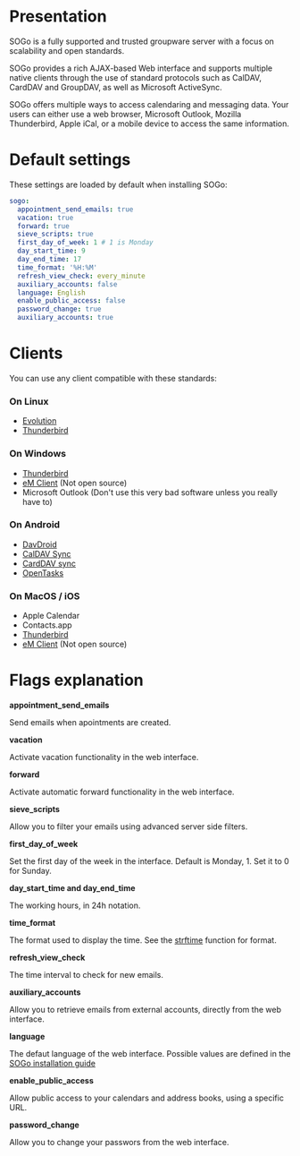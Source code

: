 # Presentation

SOGo is a fully supported and trusted groupware server with a focus on
scalability and open standards.

SOGo provides a rich AJAX-based Web interface and supports multiple
native clients through the use of standard protocols such as CalDAV,
CardDAV and GroupDAV, as well as Microsoft ActiveSync.

SOGo offers multiple ways to access calendaring and messaging
data. Your users can either use a web browser, Microsoft Outlook,
Mozilla Thunderbird, Apple iCal, or a mobile device to access the same
information.

# Default settings

These settings are loaded by default when installing SOGo:

```yaml
sogo:
  appointment_send_emails: true
  vacation: true
  forward: true
  sieve_scripts: true
  first_day_of_week: 1 # 1 is Monday
  day_start_time: 9
  day_end_time: 17
  time_format: '%H:%M'
  refresh_view_check: every_minute
  auxiliary_accounts: false
  language: English
  enable_public_access: false
  password_change: true
  auxiliary_accounts: true
```

# Clients

You can use any client compatible with these standards:

### On Linux

- [Evolution](https://wiki.gnome.org/Apps/Evolution/)
- [Thunderbird](https://www.thunderbird.net/)

### On Windows

- [Thunderbird](https://www.thunderbird.net/)
- [eM Client](https://www.emclient.com/) (Not open source)
- Microsoft Outlook (Don't use this very bad software unless you really have to)

### On Android

- [DavDroid](https://www.davdroid.com/)
- [CalDAV Sync](https://play.google.com/store/apps/details?id=org.dmfs.caldav.lib)
- [CardDAV sync](https://play.google.com/store/apps/details?id=org.dmfs.carddav.sync)
- [OpenTasks](https://play.google.com/store/apps/details?id=org.dmfs.tasks)

### On MacOS / iOS

- Apple Calendar
- Contacts.app
- [Thunderbird](https://www.thunderbird.net/)
- [eM Client](https://www.emclient.com/) (Not open source)

# Flags explanation

**appointment_send_emails**

Send emails when apointments are created.

**vacation**

Activate vacation functionality in the web interface.

**forward**

Activate automatic forward functionality in the web interface.

**sieve_scripts**

Allow you to filter your emails using advanced server side filters.

**first_day_of_week**

Set the first day of the week in the interface. Default is Monday, 1. Set it to 0 for Sunday.

**day_start_time and day_end_time**

The working hours, in 24h notation.

**time_format**

The format used to display the time. See the [strftime](http://strftime.org/) function for format.

**refresh_view_check**

The time interval to check for new emails.

**auxiliary_accounts**

Allow you to retrieve emails from external accounts, directly from the web interface.

**language**

The defaut language of the web interface. Possible values are defined in the
[SOGo installation guide](https://sogo.nu/files/docs/SOGoInstallationGuide.html#_general_preferences)

**enable_public_access**

Allow public access to your calendars and address books, using a specific URL.

**password_change**

Allow you to change your passwors from the web interface.
